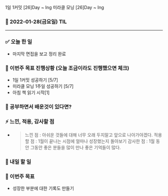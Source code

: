 1일 1커밋 [26]Day ~ Ing
미라클 모닝 [26]Day ~ Ing

### 📆 2022-01-28(금요일) TIL

---

### ✅ 오늘 한 일

- 마지막 면접을 보고 정리 완료

### 🐎 이번주 목표 진행상황 (오늘 조금이라도 진행했으면 체크)

- 1일 1커밋 성공하기 [5/7]
- 미라클 모닝 1주일 성공하기 [5/7]
- 아침 책 읽기 시작[1]

### 🤔 공부하면서 배운것이 있다면?

### ⚡ 느낀, 적용, 감사할 점

- > 느낀 점 : 아쉬운 것들에 대해 너무 오래 두지말고 앞으로 나아가야겠다.
  > 적용할 점 : 1월이 끝나는 시점에 얼마나 성장했는지 돌아보기
  > 감사한 점 : 1월 동안 그동안 좋은 분들을 많이 만나 좋은 기억들이 많다.

### 🚀 내일 할 일

### 🎯 이번주 목표

- 성장한 부분에 대한 기록도 만들기
